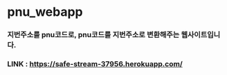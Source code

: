 # pnu_webapp

### 지번주소를 pnu코드로, pnu코드를 지번주소로 변환해주는 웹사이트입니다.

### LINK : https://safe-stream-37956.herokuapp.com/
